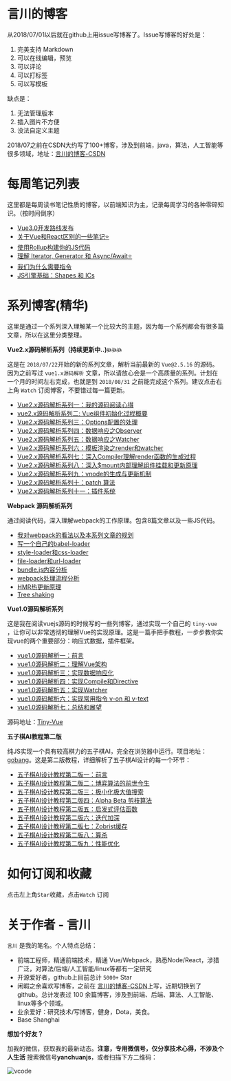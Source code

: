 # 言川的博客

从2018/07/01以后就在github上用issue写博客了。Issue写博客的好处是：

1. 完美支持 Markdown
2. 可以在线编辑，预览
3. 可以评论
4. 可以打标签
5. 可以写模板

缺点是：

1. 无法管理版本
2. 插入图片不方便
3. 没法自定义主题

2018/07之前在CSDN大约写了100+博客，涉及到前端，java，算法，人工智能等很多领域，地址：[言川的博客-CSDN](https://blog.csdn.net/lihongxun945?viewmode=contents)

# 每周笔记列表

这里都是每周读书笔记性质的博客，以前端知识为主，记录每周学习的各种零碎知识。（按时间倒序）

- [Vue3.0开发路线发布](https://github.com/lihongxun945/myblog/issues/36)
- [关于Vue和React区别的一些笔记:star:](https://github.com/lihongxun945/myblog/issues/21)
- [使用Rollup构建你的JS代码](https://github.com/lihongxun945/myblog/issues/20)
- [理解 Iterator, Generator 和 Async/Await:star:](https://github.com/lihongxun945/myblog/issues/3)
- [我们为什么需要指令](https://github.com/lihongxun945/myblog/issues/2)
- [JS引擎基础：Shapes 和 ICs](https://github.com/lihongxun945/myblog/issues/1)


# 系列博客(精华)

这里是通过一个系列深入理解某一个比较大的主题，因为每一个系列都会有很多篇文章，所以在这里分类整理。

**Vue2.x源码解析系列（持续更新中..):boom::boom::boom:**

这是在 `2018/07/22`开始的新的系列文章，解析当前最新的 `Vue@2.5.16` 的源码。因为之前写过 `vue1.x源码解析` 文章，所以请放心会是一个高质量的系列。计划在一个月的时间左右完成，也就是到 `2018/08/31` 之前能完成这个系列。建议点击右上角 `Watch` 订阅博客，不要错过每一篇更新。

- [Vue2.x源码解析系列一：我的源码阅读心得](https://github.com/lihongxun945/myblog/issues/22)
- [vue2.x源码解析系列二: Vue组件初始化过程概要](https://github.com/lihongxun945/myblog/issues/23)
- [Vue2.x源码解析系列三：Options配置的处理](https://github.com/lihongxun945/myblog/issues/24)
- [Vue2.x源码解析系列四：数据响应之Observer](https://github.com/lihongxun945/myblog/issues/25)
- [Vue2.x源码解析系列五：数据响应之Watcher](https://github.com/lihongxun945/myblog/issues/27)
- [Vue2.x源码解析系列六：模板渲染之render和watcher](https://github.com/lihongxun945/myblog/issues/28)
- [Vue2.x源码解析系列七：深入Compiler理解render函数的生成过程](https://github.com/lihongxun945/myblog/issues/29)
- [Vue2.x源码解析系列八：深入$mount内部理解组件挂载和更新原理 ](https://github.com/lihongxun945/myblog/issues/31)
- [Vue2.x源码解析系列九：vnode的生成与更新机制](https://github.com/lihongxun945/myblog/issues/32)
- [Vue2.x源码解析系列十：patch 算法](https://github.com/lihongxun945/myblog/issues/33)
- [Vue2.x源码解析系列十一：插件系统](https://github.com/lihongxun945/myblog/issues/34)

**Webpack 源码解析系列**

通过阅读代码，深入理解webpack的工作原理。包含8篇文章以及一些JS代码。

- [我对webpack的看法以及本系列文章的规划](https://github.com/lihongxun945/diving-into-webpack/blob/master/1-introduction.md)
- [写一个自己的babel-loader](https://github.com/lihongxun945/diving-into-webpack/blob/master/2-babel-loader.md)
- [style-loader和css-loader](https://github.com/lihongxun945/diving-into-webpack/blob/master/3-style-loader-and-css-loader.md)
- [file-loader和url-loader](https://github.com/lihongxun945/diving-into-webpack/blob/master/4-file-loader-and-url-loader.md)
- [bundle.js内容分析](https://github.com/lihongxun945/diving-into-webpack/blob/master/5-bundle.js.md)
- [webpack处理流程分析](https://github.com/lihongxun945/diving-into-webpack/blob/master/6-process-pipe-line.md)
- [HMR热更新原理](https://github.com/lihongxun945/diving-into-webpack/blob/master/7-hmr.md)
- [Tree shaking](https://github.com/lihongxun945/diving-into-webpack/blob/master/8-tree-shaking.md)

**Vue1.0源码解析系列**

这是我在阅读vuejs源码的时候写的一些列博客，通过实现一个自己的 `tiny-vue` ，让你可以非常透彻的理解Vue的实现原理。这是一篇手把手教程，一步步教你实现vue的两个重要部分：响应式数据，插件框架。

- [vue1.0源码解析一：前言](https://github.com/lihongxun945/myblog/issues/4)
- [vue1.0源码解析二：理解Vue架构](https://github.com/lihongxun945/myblog/issues/5)
- [vue1.0源码解析三：实现数据响应化](https://github.com/lihongxun945/myblog/issues/6)
- [vue1.0源码解析四：实现Compile和Directive](https://github.com/lihongxun945/myblog/issues/7)
- [vue1.0源码解析五：实现Watcher](https://github.com/lihongxun945/myblog/issues/8)
- [vue1.0源码解析六：实现常用指令 v-on 和 v-text](https://github.com/lihongxun945/myblog/issues/9)
- [vue1.0源码解析七：总结和展望](https://github.com/lihongxun945/myblog/issues/10)

源码地址：[Tiny-Vue](https://github.com/lihongxun945/tiny-vue)

**五子棋AI教程第二版**

纯JS实现一个具有较高棋力的五子棋AI，完全在浏览器中运行。项目地址： [gobang](http://gobang.light7.cn/)。这是第二版教程，详细解析了五子棋AI设计的每一个环节：

- [五子棋AI设计教程第二版一：前言](https://github.com/lihongxun945/myblog/issues/11)
- [五子棋AI设计教程第二版二：博弈算法的前世今生](https://github.com/lihongxun945/myblog/issues/12)
- [五子棋AI设计教程第二版三：极小化极大值搜索](https://github.com/lihongxun945/myblog/issues/13)
- [五子棋AI设计教程第二版四：Alpha Beta 剪枝算法](https://github.com/lihongxun945/myblog/issues/14)
- [五子棋AI设计教程第二版五：启发式评估函数](https://github.com/lihongxun945/myblog/issues/15)
- [五子棋AI设计教程第二版六：迭代加深](https://github.com/lihongxun945/myblog/issues/16)
- [五子棋AI设计教程第二版七：Zobrist缓存](https://github.com/lihongxun945/myblog/issues/17)
- [五子棋AI设计教程第二版八：算杀](https://github.com/lihongxun945/myblog/issues/18)
- [五子棋AI设计教程第二版九：性能优化](https://github.com/lihongxun945/myblog/issues/19)

# 如何订阅和收藏

点击左上角`Star`收藏，点击`Watch` 订阅

# 关于作者 - 言川

`言川` 是我的笔名。个人特点总结：

- 前端工程师，精通前端技术，精通 Vue/Webpack，熟悉Node/React，涉猎广泛，对算法/后端/人工智能/linux等都有一定研究
- 开源爱好者，github上目前总计 `5000+` Star
- 闲暇之余喜欢写博客，之前在 [言川的博客-CSDN](https://blog.csdn.net/lihongxun945?viewmode=contents)上写，近期切换到了github。总计发表过 100 余篇博客，涉及到前端、后端、算法、人工智能、linux等多个领域。
- 业余爱好：研究技术/写博客，健身，Dota，美食。
- Base Shanghai

**想加个好友？**

加我的微信，获取我的最新动态。**注意，专用微信号，仅分享技术心得，不涉及个人生活**
搜索微信号**yanchuanjs**，或者扫描下方二维码：

![vcode](https://raw.githubusercontent.com/lihongxun945/myblog/master/images/yanchuan-vcode.jpg)
